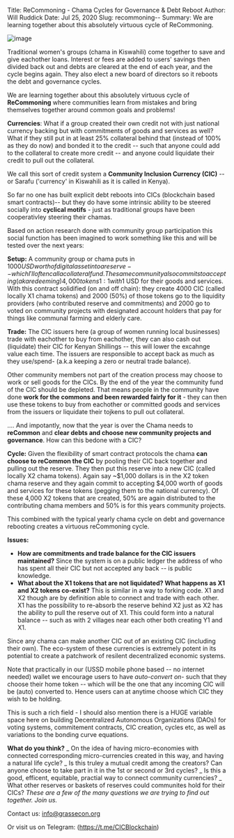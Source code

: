 Title: ReCommoning - Chama Cycles for Governance & Debt Reboot
Author: Will Ruddick
Date: Jul 25, 2020
Slug: recommoning--
Summary: We are learning together about this absolutely virtuous cycle of ReCommoning.

![image](/images/blog/recommoning--1.webp)

Traditional women's groups (chama in Kiswahili) come together to save
and give eachother loans. Interest or fees are added to users' savings
then divided back out and debts are cleared at the end of each year, and
the cycle begins again. They also elect a new board of directors so it
reboots the debt and governance cycles.

We are learning together about this absolutely virtuous cycle of
**ReCommoning** where communities learn from mistakes and bring
themselves together around common goals and problems!

**Currencies**: What if a group created their own credit not with just
national currency backing but with commitments of goods and services as
well? What if they still put in at least 25% collateral behind that
(instead of 100% as they do now) and bonded it to the credit -- such
that anyone could add to the collateral to create more credit -- and
anyone could liquidate their credit to pull out the collateral.

We call this sort of credit system a **Community Inclusion Currency
(CIC)** -- or Sarafu ('currency' in Kiswahili as it is called in
Kenya).

So far no one has built explicit debt reboots into CICs (blockchain
based smart contracts)-- but they do have some intrinsic ability to be
steered socially into **cyclical motifs** - just as traditional groups
have been cooperativley steering their chamas.

Based on action research done with community group participation this
social function has been imagined to work something like this and will
be tested over the next years:

**Setup:** A community group or chama puts in $1000 USD worth of
digital asset into a reserve -- which I'll often call a collateral fund.
The same community also commits to accepting (aka redeeming) 4,000
tokens 1:1 with 1$ USD for their goods and services. With this contract
solidified (on and off chain): they create 4000 CIC (called locally X1
chama tokens) and 2000 (50%) of those tokens go to the liquidity
providers (who contributed reserve and commitments) and 2000 go to voted
on community projects with designated account holders that pay for
things like communal farming and elderly care.

**Trade:** The CIC issuers here (a group of women running local
businesses) trade with eachother to buy from eachother, they can also
cash out (liquidate) their CIC for Kenyan Shillings -- this will lower
the excahnge value each time. The issuers are responsible to accept back
as much as they use/spend- (a.k.a keeping a zero or neutral trade
balance).

Other community members not part of the creation process may choose to
work or sell goods for the CICs. By the end of the year the community
fund of the CIC should be depleted. That means people in the community
have done **work for the commons and been rewarded fairly for it** -
they can then use these tokens to buy from eachother or committed goods
and services from the issuers or liquidate their tojkens to pull out
collateral.

.... And impotantly, now that the year is over the Chama needs to
**reCommon** and **clear debts and choose new community projects and
governance**. How can this bedone with a CIC?

**Cycle:** Given the flexibility of smart contract protocols the chama
**can choose to reCommon the CIC** by pooling their CIC back together
and pulling out the reserve. They then put this reserve into a new CIC
(called locally X2 chama tokens). Again say ~$1,000 dollars is in the
X2 token chama reserve and they again commit to accepting $4,000 worth
of goods and services for these tokens (pegging them to the national
currency). Of these 4,000 X2 tokens that are created, 50% are again
distributed to the contributing chama members and 50% is for this years
community projects.

This combined with the typical yearly chama cycle on debt and governance
rebooting creates a virtuous reCommoning cycle.

**Issues:**

- **How are commitments and trade balance for the CIC issuers
  maintained?** Since the system is on a public ledger the address of
  who has spent all their CIC but not accepted any back -- is public
  knowledge.
- **What about the X1 tokens that are not liquidated? What happens as
  X1 and X2 tokens co-exist?** This is similar in a way to forking
  code. X1 and X2 though are by definition able to connect and trade
  with each other. X1 has the possibility to re-absorb the reserve
  behind X2 just as X2 has the ability to pull the reserve out of X1.
  This could form into a natural balance -- such as with 2 villages
  near each other both creating Y1 and X1.

Since any chama can make another CIC out of an existing CIC (including
their own). The eco-system of these currencies is extremely potent in
its potential to create a patchwork of resilent decentralized economic
systems.

Note that practically in our (USSD mobile phone based -- no internet
needed) wallet we encourage users to have _auto-convert on-_ such that
they choose their home token -- which will be the one that any incoming
CIC will be (auto) converted to. Hence users can at anytime choose which
CIC they wish to be holding.

This is such a rich field - I should also mention there is a HUGE
variable space here on building Decentralized Autonomous Organizations
(DAOs) for voting systems, commitement contracts, CIC creation, cycles
etc, as well as variations to the bonding curve equations.

**What do you think?** _ On the idea of having micro-economies with
connected corresponding micro-currencies created in this way, and having
a natural life cycle? _ Is this truley a mutual credit among the
creators? Can anyone choose to take part in it in the 1st or second or
3rd cycles? _ Is this a good, efficent, equitable, practial way to
connect community currencies? _ What other reserves or baskets of
reserves could communites hold for their CICs? _These are a few of the
many questions we are trying to find out together. Join us._

Contact us: info@grassecon.org

Or visit us on Telegram: (https://t.me/CICBlockchain)
